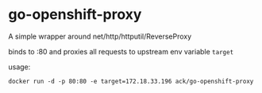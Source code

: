 # go-openshift-proxy

A simple wrapper around net/http/httputil/ReverseProxy

binds to :80 and proxies all requests to upstream env variable `target`

usage: 

  `docker run -d -p 80:80 -e target=172.18.33.196 ack/go-openshift-proxy`



